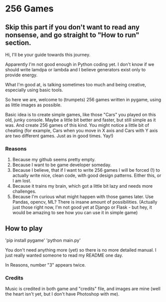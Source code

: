 # 256 Games

## Skip this part if you don't want to read any nonsense, and go straight to "How to run" section.

Hi, I'll be your guide towards this journey.

Apparently I'm not good enough in Python coding yet. I don't know if we should write lamdpa or lambda and I believe generators exist only to provide energy.

What I'm good at, is talking sometimes too much and being creative, especially using basic tools.

So here we are, welcome to (trumpets) 256 games written in pygame, using as little images as possible.

Basic idea is to create simple games, like those "Cars" you played on this old, junky console. Maybe a little bit better and faster, but still simple as it was. And create 256 games of this kind. You might notice a little bit of cheating (for example, Cars when you move in X axis and Cars with Y axis are two different games. Just as in good times. Yay!)

### Reasons

1. Because my github seems pretty empty.
2. Because I want to be game developer someday.
3. Because I believe, that if I want to write 256 games I will be forced (!) to actually write nice, clean code, with good design patterns. Either this, or I am lost.
3. Because it trains my brain, which got a little bit lazy and needs more challenges.
4. Because I'm curious what might happen with those games later. Use Pandas, opencv, ML? There is insane amount of possibilities. (Actually just those right now, I'm not good yet at Django or Flask - but hey, it would be amazing to see how you can use it in simple game)


## How to play

'pip install pygame'
'python main.py'

You don't need anything more (yet) so there is no more detailed manual. I just really wanted someone to read my README one day.

In Reasons, number "3" appears twice.

### Credits
Music is credited in both game and "credits" file, and images are mine (well the heart isn't yet, but I don't have Photoshop with me).


